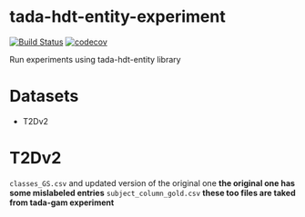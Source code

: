 # tada-hdt-entity-experiment
[![Build Status](https://semaphoreci.com/api/v1/ahmad88me/tada-hdt-entity-experiment/branches/master/badge.svg)](https://semaphoreci.com/ahmad88me/tada-hdt-entity-experiment)
[![codecov](https://codecov.io/gh/oeg-upm/tada-hdt-entity-experiment/branch/master/graph/badge.svg)](https://codecov.io/gh/oeg-upm/tada-hdt-entity-experiment)


Run experiments using tada-hdt-entity library

# Datasets
* T2Dv2

# T2Dv2
`classes_GS.csv` and updated version of the original one
**the original one has some mislabeled entries**
`subject_column_gold.csv`
**these too files are taked from tada-gam experiment**
